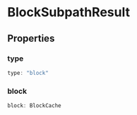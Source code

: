 # BlockSubpathResult

## Properties

### type

```ts
type: "block"
```

### block

```ts
block: BlockCache
```
